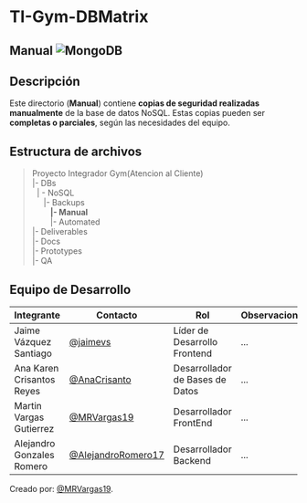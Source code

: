 # TI-Gym-DBMatrix 
##  Manual ![MongoDB](https://img.shields.io/badge/MongoDB-%234ea94b.svg?style=for-the-badge&logo=mongodb&logoColor=white)
##  Descripción  
Este directorio (**Manual**) contiene **copias de seguridad realizadas manualmente** de la base de datos NoSQL. Estas copias pueden ser **completas o parciales**, según las necesidades del equipo.

## Estructura de archivos 
>Proyecto Integrador Gym(Atencion al Cliente)<br>
>|- DBs<br>
>&nbsp;&nbsp;| - NoSQL<br>
>&nbsp;&nbsp; &nbsp;&nbsp;|- Backups<br>
>&nbsp;&nbsp; &nbsp;&nbsp; &nbsp;&nbsp;**|- Manual**<br>
>&nbsp;&nbsp; &nbsp;&nbsp; &nbsp;&nbsp;|- Automated <br>
>|- Deliverables<br>
>|- Docs<br>
>|- Prototypes<br>
>|- QA<br>

##  Equipo de Desarrollo
|Integrante|Contacto|Rol|Observaciones|
|----------|--------|---|-------------|
|Jaime Vázquez Santiago|[@jaimevs](https://github.com/jaimevs)|Líder de Desarrollo Frontend|...|
|Ana Karen Crisantos Reyes|[@AnaCrisanto](https://github.com/AnaCrisanto)|Desarrollador de Bases de Datos|...|
|Martin Vargas Gutierrez|[@MRVargas19](https://github.com/MRVargas19)|Desarrollador FrontEnd|...|
|Alejandro Gonzales Romero|[@AlejandroRomero17](https://github.com/AlejandroRomero17)|Desarrollador Backend|...|

Creado por: [@MRVargas19](https://github.com/MRVargas19).
